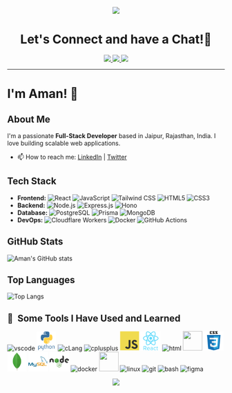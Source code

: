 <p align="center">
  <img src="https://capsule-render.vercel.app/api?type=waving&color=gradient&text=Hello!&height=100&section=header"/>
</p>

<h1 align="center">
  Let's Connect and have a Chat!💬
</h1>

<p align="center">
<a href="https://www.linkedin.com/in/devamanydv/">
  <img height="50" src="https://user-images.githubusercontent.com/46517096/166973395-19676cd8-f8ec-4abf-83ff-da8243505b82.png"/>
</a>
<a href="https://twitter.com/dev_amanydv">
  <img height="50" src="https://user-images.githubusercontent.com/46517096/166974271-91dfa250-d70b-4cb9-8707-f1bda1b708c3.png"/>
</a>
<a href="https://www.instagram.com/_aman.ydv07/">
  <img height="50" src="https://user-images.githubusercontent.com/46517096/166974368-9798f39f-1f46-499c-b14e-81f0a3f83a06.png"/>
</a>
</p>

---
# I'm Aman! 👋

## About Me

I'm a passionate **Full-Stack Developer** based in Jaipur, Rajasthan, India. I love building scalable web applications.

- 📫 How to reach me: [LinkedIn](https://www.linkedin.com/in/devamanydv) | [Twitter](https://twitter.com/dev_amanydv)


## Tech Stack

- **Frontend:** ![React](https://img.shields.io/badge/-React-61DAFB?logo=react&logoColor=white) ![JavaScript](https://img.shields.io/badge/-JavaScript-F7DF1E?logo=javascript&logoColor=black) ![Tailwind CSS](https://img.shields.io/badge/-Tailwind%20CSS-38B2AC?logo=tailwind-css&logoColor=white&style=flat-square) ![HTML5](https://img.shields.io/badge/-HTML5-E34F26?logo=html5&logoColor=white) ![CSS3](https://img.shields.io/badge/-CSS3-1572B6?logo=css3&logoColor=white)
- **Backend:** ![Node.js](https://img.shields.io/badge/-Node.js-339933?logo=node.js&logoColor=white) ![Express.js](https://img.shields.io/badge/-Express.js-000000?logo=express&logoColor=white) ![Hono](https://img.shields.io/badge/-Hono-FF4154?logo=hono&logoColor=white)
- **Database:** ![PostgreSQL](https://img.shields.io/badge/-PostgreSQL-336791?logo=postgresql&logoColor=white) ![Prisma](https://img.shields.io/badge/-Prisma-2D3748?logo=prisma&logoColor=white) ![MongoDB](https://img.shields.io/badge/-MongoDB-47A248?logo=mongodb&logoColor=white&style=flat-square)
- **DevOps:** ![Cloudflare Workers](https://img.shields.io/badge/-Cloudflare%20Workers-F38020?logo=cloudflare&logoColor=white) ![Docker](https://img.shields.io/badge/-Docker-2496ED?logo=docker&logoColor=white) ![GitHub Actions](https://img.shields.io/badge/-GitHub%20Actions-2088FF?logo=github-actions&logoColor=white)

## GitHub Stats

![Aman's GitHub stats](https://github-readme-stats.vercel.app/api?username=dev-amanydv&show_icons=true&theme=radical)

## Top Languages

![Top Langs](https://github-readme-stats.vercel.app/api/top-langs/?username=dev-amanydv&layout=compact&theme=radical)

<h2> 🚀 &nbsp;Some Tools I Have Used and Learned</h2>
<p align="left">
<img src="https://cdn.jsdelivr.net/gh/devicons/devicon/icons/vscode/vscode-original.svg" alt="vscode" width="45" height="45"/>
<img src="https://raw.githubusercontent.com/devicons/devicon/master/icons/python/python-original-wordmark.svg" alt="python" width="45" height="45"/>
<img src="https://cdn.jsdelivr.net/gh/devicons/devicon/icons/c/c-original.svg" alt="cLang" width="45" height="45"/>
<img src="https://cdn.jsdelivr.net/gh/devicons/devicon/icons/cplusplus/cplusplus-original.svg" alt="cplusplus" width="45" height="45"/>
<img src="https://raw.githubusercontent.com/devicons/devicon/master/icons/javascript/javascript-original.svg" alt="javascript" width="45" height="45" />
<img src="https://raw.githubusercontent.com/devicons/devicon/master/icons/react/react-original-wordmark.svg" alt="react" width="45" height="45" />
<img src="https://cdn.jsdelivr.net/gh/devicons/devicon/icons/html5/html5-original.svg" alt="html" width="45" height="45"/>
<img src="https://cdn.jsdelivr.net/gh/devicons/devicon@latest/icons/bootstrap/bootstrap-original-wordmark.svg" width="45" height="45" />
<img src="https://raw.githubusercontent.com/devicons/devicon/master/icons/css3/css3-original-wordmark.svg" alt="css3" width="45" height="45" />
<img src="https://raw.githubusercontent.com/devicons/devicon/master/icons/mongodb/mongodb-original.svg" alt="mongodb" width="45" height="45" />
<img src="https://raw.githubusercontent.com/devicons/devicon/master/icons/mysql/mysql-original-wordmark.svg" alt="mysql" width="45" height="45" />
<img src="https://raw.githubusercontent.com/devicons/devicon/master/icons/nodejs/nodejs-original-wordmark.svg" alt="nodejs" width="45" height="45" />
<img src="https://cdn.jsdelivr.net/gh/devicons/devicon/icons/docker/docker-original.svg" alt="docker" width="45" height="45"/>
<img src="https://cdn.jsdelivr.net/gh/devicons/devicon/icons/amazonwebservices/amazonwebservices-plain-wordmark.svg" width="45" height="45"/>
<img src="https://cdn.jsdelivr.net/gh/devicons/devicon/icons/linux/linux-original.svg" alt="linux" width="45" height="45"/>       
<img src="https://cdn.jsdelivr.net/gh/devicons/devicon/icons/git/git-original.svg" alt="git" width="45" height="45"/>
<img src="https://cdn.jsdelivr.net/gh/devicons/devicon/icons/bash/bash-original.svg" alt="bash" width="45" height="45"/>
<img src="https://cdn.jsdelivr.net/gh/devicons/devicon/icons/figma/figma-original.svg" alt="figma" width="45" height="45"/>   
</p>

<p align="center">
  <img src="https://capsule-render.vercel.app/api?type=waving&color=gradient&height=100&section=footer"/>
</p>




<!---
dev-amanydv/dev-amanydv is a ✨ special ✨ repository because its `README.md` (this file) appears on your GitHub profile.
You can click the Preview link to take a look at your changes.
--->
